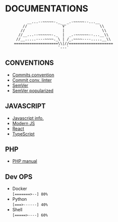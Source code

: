 # DOCUMENTATIONS

```                   
          __...--~~~~~-._   _.-~~~~~--...__
        //               `V'               \\                    
       //                 |                 \\  
      //__...--~~~~~~-._  |  _.-~~~~~~--...__\\
     //__.....----~~~~._\ | /_.~~~~----.....__\\
    ====================\\|//====================
                        `---`             
```

## CONVENTIONS

- [Commits convention](https://www.conventionalcommits.org/fr/v1.0.0/)
- [Commit conv. linter](https://github.com/conventional-changelog/commitlint/tree/master/%40commitlint/config-conventional)
- [SemVer](https://semver.org/)
- [SemVer popularized](https://putaindecode.io/articles/semver-c-est-quoi/)


## JAVASCRIPT

- [Javascript info.](https://javascript.info/)
- [Modern JS](https://www.modernjs.com/)
- [React](https://fr.reactjs.org/docs/getting-started.html)
- [TypeScript](https://www.typescriptlang.org/docs/handbook/typescript-in-5-minutes.html)

## PHP

- [PHP manual](https://www.php.net/)

## Dev OPS

- Docker <br>
`[=======>--] 80%`
- Python <br>
`[===>------] 40%`
- Shell <br>
`[=====>----] 60%`
